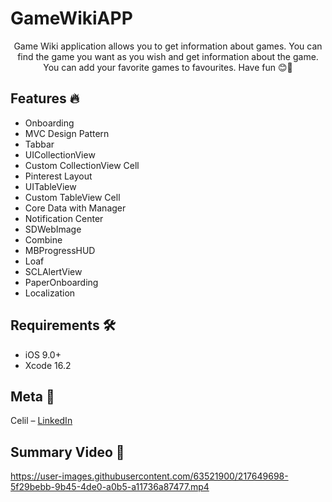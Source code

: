 # GameWikiAPP
<p align="center">
    Game Wiki application allows you to get information about games. You can find the game you want as you wish and get information about the game. You can add your favorite games to favourites. Have fun 😊🎉
    </p>
    
## Features 🔥

- Onboarding
- MVC Design Pattern
- Tabbar
- UICollectionView
- Custom CollectionView Cell
- Pinterest Layout
- UITableView
- Custom TableView Cell
- Core Data with Manager
- Notification Center
- SDWebImage
- Combine
- MBProgressHUD
- Loaf
- SCLAlertView
- PaperOnboarding
- Localization

## Requirements 🛠️

- iOS 9.0+
- Xcode 16.2

## Meta 🏁

Celil – [LinkedIn](https://www.linkedin.com/in/memduh-celil-aydın-444b64216/)

## Summary Video 👾  

https://user-images.githubusercontent.com/63521900/217649698-5f29bebb-9b45-4de0-a0b5-a11736a87477.mp4

